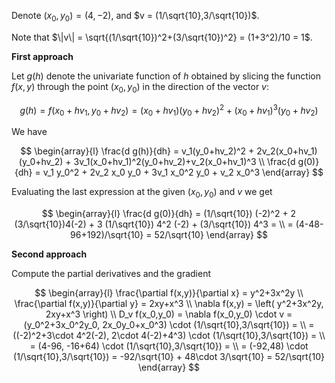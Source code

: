 Denote $(x_0,y_0) = (4,-2)$, and $v = (1/\sqrt{10},3/\sqrt{10})$.

Note that $\|v\| = \sqrt{(1/\sqrt{10})^2+(3/\sqrt{10})^2} = (1+3^2)/10 = 1$.

**First approach**

Let $g(h)$ denote the univariate function of $h$ obtained by slicing the function $f(x,y)$ through the point $(x_0,y_0)$ in the direction of the vector $v$:

$$
g(h) = f(x_0+hv_1,y_0+hv_2) = (x_0+hv_1)(y_0+hv_2)^2 + (x_0+hv_1)^3(y_0+hv_2)
$$

We have 

$$
\begin{array}{l}
\frac{d g(h)}{dh} = v_1(y_0+hv_2)^2 + 2v_2(x_0+hv_1)(y_0+hv_2) +
3v_1(x_0+hv_1)^2(y_0+hv_2)+v_2(x_0+hv_1)^3 \\
\frac{d g(0)}{dh} = v_1 y_0^2 + 2v_2 x_0 y_0 + 3v_1 x_0^2 y_0 + v_2 x_0^3
\end{array}
$$

Evaluating the last expression at the given $(x_0,y_0)$ and $v$ we get

$$
\begin{array}{l}
\frac{d g(0)}{dh} = 
(1/\sqrt{10}) (-2)^2 + 2 (3/\sqrt{10})4(-2) + 3 (1/\sqrt{10}) 4^2 (-2) + (3/\sqrt{10}) 4^3 = \\ = (4-48-96+192)/\sqrt{10} = 52/\sqrt{10}
\end{array}
$$

**Second approach**

Compute the partial derivatives and the gradient

$$
\begin{array}{l}
\frac{\partial f(x,y)}{\partial x} = y^2+3x^2y \\
\frac{\partial f(x,y)}{\partial y} = 2xy+x^3 \\
\nabla f(x,y) = \left( y^2+3x^2y, 2xy+x^3 \right) \\
D_v f(x_0,y_0) = \nabla f(x_0,y_0) \cdot v = (y_0^2+3x_0^2y_0, 2x_0y_0+x_0^3) \cdot (1/\sqrt{10},3/\sqrt{10}) = \\ = ((-2)^2+3\cdot 4^2(-2), 2\cdot 4(-2)+4^3) \cdot (1/\sqrt{10},3/\sqrt{10}) = \\ = (4-96, -16+64) \cdot (1/\sqrt{10},3/\sqrt{10}) = \\ = (-92,48) \cdot (1/\sqrt{10},3/\sqrt{10}) = -92/\sqrt{10} + 48\cdot 3/\sqrt{10} = 52/\sqrt{10}
\end{array}
$$
